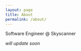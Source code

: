 ```yaml
---
layout: page
title: About
permalink: /about/
---
```


Software Engineer @ Skyscanner

*will update soon*